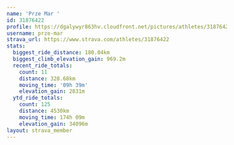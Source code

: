 ```yaml
---
name: 'Prze Mar '
id: 31876422
profile: https://dgalywyr863hv.cloudfront.net/pictures/athletes/31876422/22548952/4/large.jpg
username: prze-mar
strava_url: https://www.strava.com/athletes/31876422
stats:
  biggest_ride_distance: 180.04km
  biggest_climb_elevation_gain: 969.2m
  recent_ride_totals:
    count: 11
    distance: 328.68km
    moving_time: '09h 39m'
    elevation_gain: 2831m
  ytd_ride_totals:
    count: 125
    distance: 4530km
    moving_time: 174h 09m
    elevation_gain: 34096m
layout: strava_member
--- 
```

